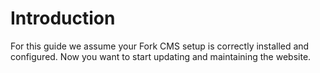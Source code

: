# Introduction

For this guide we assume your Fork CMS setup is correctly installed and configured. Now you want to start updating and maintaining the website.
